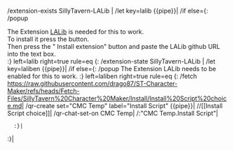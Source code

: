 /extension-exists SillyTavern-LALib | /let key=lalib {{pipe}}|
/if else={: /popup <div>The Extension <a href="https://github.com/LenAnderson/SillyTavern-LALib">LALib</a> is needed for this to work.</div><div>To install it press the <i class="fa-solid fa-cubes"></i> button.</div><div> Then press the "<i class="fa-solid fa-cloud-arrow-down"></i> Install extension" button and paste the LALib github URL into the text box.</div>:} left=lalib right=true rule=eq {:
	/extension-state SillyTavern-LALib | /let key=laliben {{pipe}}|
	/if else={: /popup The Extension LALib needs to be enabled for this to work. :} left=laliben right=true rule=eq {:
		/fetch https://raw.githubusercontent.com/drago87/ST-Character-Maker/refs/heads/Fetch-Files/SillyTavern%20Character%20Maker/Install/Install%20Script%20choice.md|
		/qr-create set="CMC Temp" label="Install Script" {{pipe}}|
		//[[Install Script choice]]|
		/qr-chat-set-on CMC Temp|
		/:"CMC Temp.Install Script"|
		
	  :}|
:}|